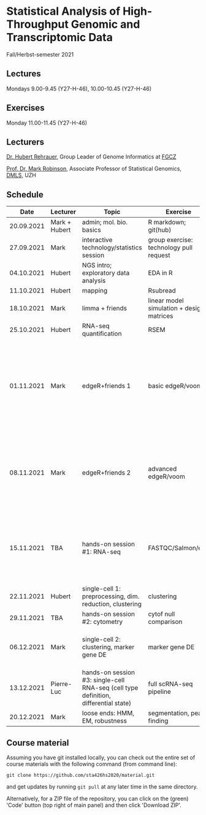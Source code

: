 # Statistical Analysis of High-Throughput Genomic and Transcriptomic Data
Fall/Herbst-semester 2021

## Lectures
Mondays 9.00-9.45 (Y27-H-46), 10.00-10.45 (Y27-H-46)

## Exercises
Monday 11.00-11.45 (Y27-H-46)

## Lecturers

[Dr. Hubert Rehrauer](http://www.fgcz.ch/the-center/people/rehrauer.html), Group Leader of Genome Informatics at [FGCZ](http://www.fgcz.ch/)  

[Prof. Dr. Mark Robinson](https://robinsonlabuzh.github.io/), Associate Professor of Statistical Genomics, [DMLS](https://www.mls.uzh.ch/en.html), UZH  

## Schedule

| Date  | Lecturer | Topic | Exercise | JC1 | JC2 |
| --- | --- | --- | --- | --- | --- |
| 20.09.2021  | Mark + Hubert  | admin; mol. bio. basics | R markdown; git(hub) | | |
| 27.09.2021  | Mark | interactive technology/statistics session  | group exercise: technology pull request | | |
| 04.10.2021  | Hubert | NGS intro; exploratory data analysis | EDA in R | | |
| 11.10.2021  | Hubert | mapping  | Rsubread | | |
| 18.10.2021  | Mark | limma + friends | linear model simulation + design matrices | | |
| 25.10.2021  | Hubert | RNA-seq quantification | RSEM  | X | X |
| 01.11.2021  | Mark | edgeR+friends 1 | basic edgeR/voom | [OUTRIDER: A Statistical Method for Detecting Aberrantly Expressed Genes in RNA Sequencing Data](https://www.cell.com/ajhg/fulltext/S0002-9297(18)30401-4) (BT, KN)  | [Powerful and robust non-parametric association testing for microbiome data via a zero-inflated quantile approach (ZINQ)](https://microbiomejournal.biomedcentral.com/articles/10.1186/s40168-021-01129-3) (RM, DS) |
| 08.11.2021  | Mark | edgeR+friends 2 | advanced edgeR/voom| [ZeitZeiger: supervised learning for high-dimensional data from an oscillatory system](https://dx.doi.org/10.1093%2Fnar%2Fgkw030) (TB, OF) |[SnapHiC:a computational pipeline to identify chromatin loops from single-cell Hi-C data](https://www.nature.com/articles/s41592-021-01231-2) (JS NH) |
| 15.11.2021  | TBA | hands-on session #1: RNA-seq  | FASTQC/Salmon/etc. | [Differential abundance testing on single-cell data using k-nearest neighbor graphs](https://www.nature.com/articles/s41587-021-01033-z) (VW, JL) | X |
| 22.11.2021  | Hubert | single-cell 1: preprocessing, dim. reduction, clustering | clustering | [title](link) (HJ,SK) | X |
| 29.11.2021  | TBA | hands-on session #2: cytometry  | cytof null comparison | X | X |
| 06.12.2021  | Mark | single-cell 2: clustering, marker gene DE  | marker gene DE | [Causal inference in genetic trio studies](https://www.pnas.org/content/117/39/24117) (CG, DC) | X |
| 13.12.2021  | Pierre-Luc | hands-on session #3: single-cell RNA-seq (cell type definition, differential state)  | full scRNA-seq pipeline | X | X |
| 20.12.2021  | Mark | loose ends: HMM, EM, robustness   | segmentation, peak finding | X | X |


## Course material

Assuming you have git installed locally, you can check out the entire set of course materials with the following command (from command line):
```
git clone https://github.com/sta426hs2020/material.git
```  
and get updates by running `git pull` at any later time in the same directory.

Alternatively, for a ZIP file of the repository, you can click on the (green) 'Code' button (top right of main panel) and then click 'Download ZIP'.

